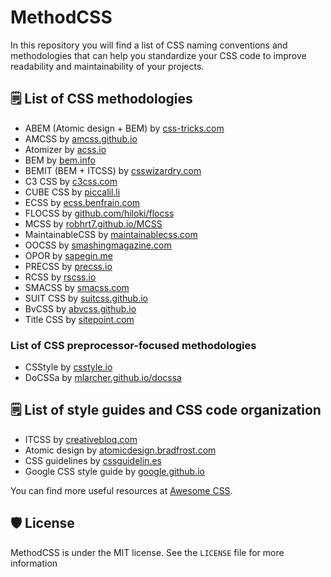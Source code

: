 # MethodCSS

In this repository you will find a list of CSS naming conventions and methodologies that can help you standardize your CSS code to improve readability and maintainability of your projects.

## 🗒️ List of CSS methodologies

* ABEM (Atomic design + BEM) by [css-tricks.com](https://css-tricks.com/abem-useful-adaptation-bem)
* AMCSS by [amcss.github.io](https://amcss.github.io)
* Atomizer by [acss.io](https://acss.io)
* BEM by [bem.info](https://en.bem.info)
* BEMIT (BEM + ITCSS) by [csswizardry.com](https://csswizardry.com/2015/08/bemit-taking-the-bem-naming-convention-a-step-further)
* C3 CSS by [c3css.com](https://c3css.com)
* CUBE CSS by [piccalil.li](https://piccalil.li/blog/cube-css)
* ECSS by [ecss.benfrain.com](https://ecss.benfrain.com)
* FLOCSS by [github.com/hiloki/flocss](https://github.com/hiloki/flocss/blob/master/README_eng.md)
* MCSS by [robhrt7.github.io/MCSS](https://robhrt7.github.io/MCSS/en/)
* MaintainableCSS by [maintainablecss.com](https://maintainablecss.com)
* OOCSS by [smashingmagazine.com](https://www.smashingmagazine.com/2011/12/an-introduction-to-object-oriented-css-oocss)
* OPOR by [sapegin.me](https://blog.sapegin.me/all/opor-methodology/)
* PRECSS by [precss.io](https://precss.io/ja/)
* RCSS by [rscss.io](https://ricostacruz.com/rscss/)
* SMACSS by [smacss.com](https://smacss.com)
* SUIT CSS by [suitcss.github.io](http://suitcss.github.io)
* BvCSS by [abvcss.github.io](https://abvcss.github.io/abvcss-website/)
* Title CSS by [sitepoint.com](https://www.sitepoint.com/title-css-simple-approach-css-class-naming)

### List of CSS preprocessor-focused methodologies

* CSStyle by [csstyle.io](https://www.csstyle.io)
* DoCSSa by [mlarcher.github.io/docssa](https://mlarcher.github.io/docssa/)

## 🗒️ List of style guides and CSS code organization

* ITCSS by [creativebloq.com](https://www.creativebloq.com/web-design/manage-large-css-projects-itcss-101517528)
* Atomic design by [atomicdesign.bradfrost.com](https://atomicdesign.bradfrost.com)
* CSS guidelines by [cssguidelin.es](https://cssguidelin.es)
* Google CSS style guide by [google.github.io](https://google.github.io/styleguide/htmlcssguide.html#CSS)

You can find more useful resources at [Awesome CSS](https://github.com/awesome-css-group/awesome-css).

## 🛡️ License

MethodCSS is under the MIT license. See the `LICENSE` file for more information

